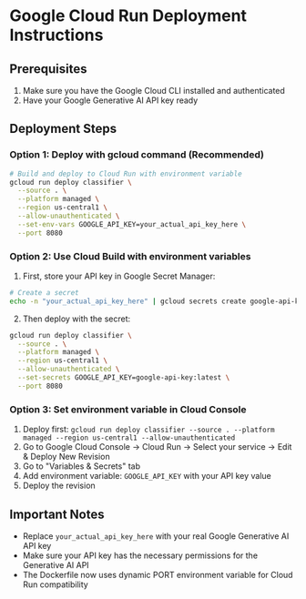 # Google Cloud Run Deployment Instructions

## Prerequisites
1. Make sure you have the Google Cloud CLI installed and authenticated
2. Have your Google Generative AI API key ready

## Deployment Steps

### Option 1: Deploy with gcloud command (Recommended)
```bash
# Build and deploy to Cloud Run with environment variable
gcloud run deploy classifier \
  --source . \
  --platform managed \
  --region us-central1 \
  --allow-unauthenticated \
  --set-env-vars GOOGLE_API_KEY=your_actual_api_key_here \
  --port 8080
```

### Option 2: Use Cloud Build with environment variables
1. First, store your API key in Google Secret Manager:
```bash
# Create a secret
echo -n "your_actual_api_key_here" | gcloud secrets create google-api-key --data-file=-
```

2. Then deploy with the secret:
```bash
gcloud run deploy classifier \
  --source . \
  --platform managed \
  --region us-central1 \
  --allow-unauthenticated \
  --set-secrets GOOGLE_API_KEY=google-api-key:latest \
  --port 8080
```

### Option 3: Set environment variable in Cloud Console
1. Deploy first: `gcloud run deploy classifier --source . --platform managed --region us-central1 --allow-unauthenticated`
2. Go to Google Cloud Console → Cloud Run → Select your service → Edit & Deploy New Revision
3. Go to "Variables & Secrets" tab
4. Add environment variable: `GOOGLE_API_KEY` with your API key value
5. Deploy the revision

## Important Notes
- Replace `your_actual_api_key_here` with your real Google Generative AI API key
- Make sure your API key has the necessary permissions for the Generative AI API
- The Dockerfile now uses dynamic PORT environment variable for Cloud Run compatibility